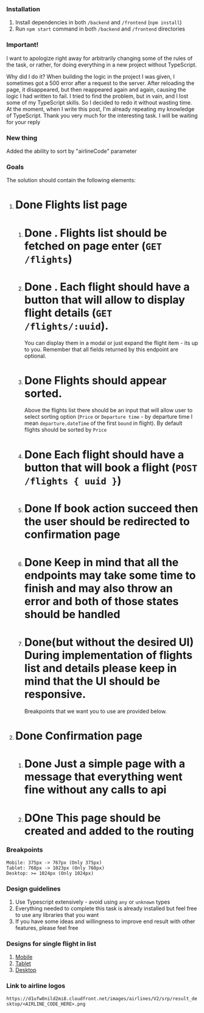 ### Installation

1. Install dependencies in both `/backend` and `/frontend` (`npm install`)
2. Run `npm start` command in both `/backend` and `/frontend` directories

### Important!

I want to apologize right away for arbitrarily changing some of the rules of the task, or rather, for doing everything in a new project without TypeScript.

Why did I do it? When building the logic in the project I was given, I sometimes got a 500 error after a request to the server. After reloading the page, it disappeared, but then reappeared again and again, causing the logic I had written to fail. I tried to find the problem, but in vain, and I lost some of my TypeScript skills. So I decided to redo it without wasting time. At the moment, when I write this post, I'm already repeating my knowledge of TypeScript. Thank you very much for the interesting task. I will be waiting for your reply

### New thing

Added the ability to sort by "airlineCode" parameter

### Goals

The solution should contain the following elements:

1. # Done Flights list page
   1. # Done . Flights list should be fetched on page enter (`GET /flights`)
   2. # Done . Each flight should have a button that will allow to display flight details (`GET /flights/:uuid`).
      You can display them in a modal or just expand the flight item - its up to you.
      Remember that all fields returned by this endpoint are optional.
   3. # Done Flights should appear sorted.
      Above the flights list there should be an input that will allow user to select sorting option (`Price` or `Departure time` - by departure time I mean `departure.dateTime` of the first `bound` in flight).
      By default flights should be sorted by `Price`
   4. # Done Each flight should have a button that will book a flight (`POST /flights { uuid }`)
   5. # Done If book action succeed then the user should be redirected to confirmation page
   6. # Done Keep in mind that all the endpoints may take some time to finish and may also throw an error and both of those states should be handled
   7. # Done(but without the desired UI) During implementation of flights list and details please keep in mind that the UI should be responsive.
      Breakpoints that we want you to use are provided below.
2. # Done Confirmation page
   1. # Done Just a simple page with a message that everything went fine without any calls to api
   2. # DOne This page should be created and added to the routing

### Breakpoints

```
Mobile: 375px -> 767px (Only 375px)
Tablet: 768px -> 1023px (Only 768px)
Desktop: >= 1024px (Only 1024px)
```

### Design guidelines

1. Use Typescript extensively - avoid using `any` or `unknown` types
2. Everything needed to complete this task is already installed but feel free to use any libraries that you want
3. If you have some ideas and willingness to improve end result with other features, please feel free

### Designs for single flight in list

1. [Mobile](https://xd.adobe.com/view/09f42c1b-013a-496d-8eeb-c25950b67142-5ca7/)
2. [Tablet](https://xd.adobe.com/view/09f42c1b-013a-496d-8eeb-c25950b67142-5ca7/screen/ea03ccc1-0982-4d28-b35a-5a625fa4b350/)
3. [Desktop](https://xd.adobe.com/view/09f42c1b-013a-496d-8eeb-c25950b67142-5ca7/screen/4492ce02-02ed-42d9-8dae-cb155d29dea1/)

### Link to airline logos

`https://d1ufw0nild2mi8.cloudfront.net/images/airlines/V2/srp/result_desktop/<AIRLINE_CODE_HERE>.png`
